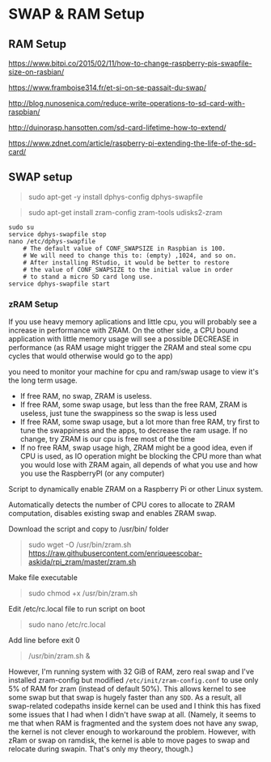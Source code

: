 # SWAP & RAM Setup

## RAM Setup

https://www.bitpi.co/2015/02/11/how-to-change-raspberry-pis-swapfile-size-on-rasbian/

https://www.framboise314.fr/et-si-on-se-passait-du-swap/

http://blog.nunosenica.com/reduce-write-operations-to-sd-card-with-raspbian/

http://duinorasp.hansotten.com/sd-card-lifetime-how-to-extend/

https://www.zdnet.com/article/raspberry-pi-extending-the-life-of-the-sd-card/

## SWAP setup

> sudo apt-get -y install dphys-config dphys-swapfile

> sudo apt-get install zram-config zram-tools udisks2-zram

```
sudo su
service dphys-swapfile stop
nano /etc/dphys-swapfile
	# The default value of CONF_SWAPSIZE in Raspbian is 100.
	# We will need to change this to: (empty) ,1024, and so on.
	# After installing RStudio, it would be better to restore
	# the value of CONF_SWAPSIZE to the initial value in order
	# to stand a micro SD card long use.
service dphys-swapfile start
```

### zRAM Setup

If you use heavy memory aplications and little cpu, you will probably see a increase in performance with ZRAM. On the other side, a CPU bound application with little memory usage will see a possible DECREASE in performance (as RAM usage might trigger the ZRAM and steal some cpu cycles that would otherwise would go to the app)

you need to monitor your machine for cpu and ram/swap usage to view it's the long term usage.

* If free RAM, no swap, ZRAM is useless.
* If free RAM, some swap usage, but less than the free RAM, ZRAM is useless, just tune the swappiness so the swap is less used
* If free RAM, some swap usage, but a lot more than free RAM, try first to tune the swappiness and the apps, to decrease the ram usage. If no change, try ZRAM is our cpu is free most of the time
* If no free RAM, swap usage high, ZRAM might be a good idea, even if CPU is used, as IO operation might be blocking the CPU more than what you would lose with ZRAM
again, all depends of what you use and how you use the RaspberryPI (or any computer)

Script to dynamically enable ZRAM on a Raspberry Pi or other Linux system.

Automatically detects the number of CPU cores to allocate to ZRAM computation, disables existing swap and enables ZRAM swap.

Download the script and copy to /usr/bin/ folder

> sudo wget -O /usr/bin/zram.sh https://raw.githubusercontent.com/enriqueescobar-askida/rpi_zram/master/zram.sh

Make file executable

> sudo chmod +x /usr/bin/zram.sh

Edit /etc/rc.local file to run script on boot

> sudo nano /etc/rc.local

Add line before exit 0

> /usr/bin/zram.sh &

However, I'm running system with 32 GiB of RAM, zero real swap and I've installed zram-config but modified `/etc/init/zram-config.conf` to use only 5% of RAM for zram (instead of default 50%).
This allows kernel to see some swap but that swap is hugely faster than any `SDD`.
As a result, all swap-related codepaths inside kernel can be used and I think this has fixed some issues that I had when I didn't have swap at all.
(Namely, it seems to me that when RAM is fragmented and the system does not have any swap, the kernel is not clever enough to workaround the problem. However, with zRam or swap on ramdisk, the kernel is able to move pages to swap and relocate during swapin.
That's only my theory, though.)
